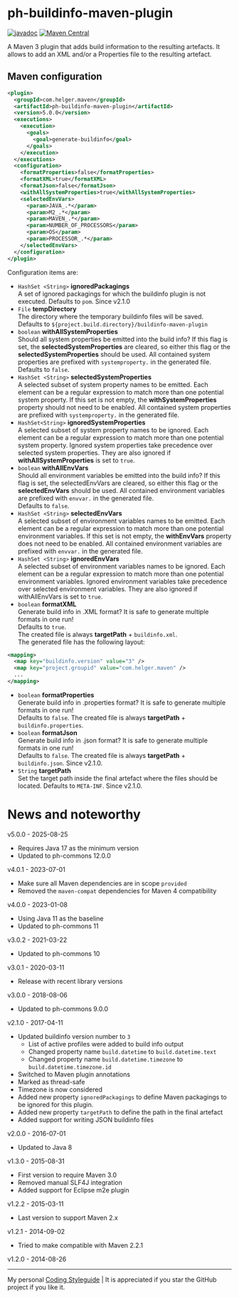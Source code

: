 # ph-buildinfo-maven-plugin

[![javadoc](https://javadoc.io/badge2/com.helger.maven/ph-buildinfo-maven-plugin/javadoc.svg)](https://javadoc.io/doc/com.helger.maven/ph-buildinfo-maven-plugin)
[![Maven Central](https://maven-badges.herokuapp.com/maven-central/com.helger.maven/ph-buildinfo-maven-plugin/badge.svg)](https://maven-badges.herokuapp.com/maven-central/com.helger.maven/ph-buildinfo-maven-plugin) 

A Maven 3 plugin that adds build information to the resulting artefacts.
It allows to add an XML and/or a Properties file to the resulting artefact.

## Maven configuration

```xml
<plugin>
  <groupId>com.helger.maven</groupId>
  <artifactId>ph-buildinfo-maven-plugin</artifactId>
  <version>5.0.0</version>
  <executions>
    <execution>
      <goals>
        <goal>generate-buildinfo</goal>
      </goals>
    </execution>
  </executions>
  <configuration>
    <formatProperties>false</formatProperties>
    <formatXML>true</formatXML>
    <formatJson>false</formatJson>
    <withAllSystemProperties>true</withAllSystemProperties>
    <selectedEnvVars>
      <param>JAVA_.*</param>
      <param>M2_.*</param>
      <param>MAVEN_.*</param>
      <param>NUMBER_OF_PROCESSORS</param>
      <param>OS</param>
      <param>PROCESSOR_.*</param>
    </selectedEnvVars>
  </configuration>
</plugin>
```

Configuration items are:

* `HashSet <String>` **ignoredPackagings**  
  A set of ignored packagings for which the buildinfo plugin is not executed.
  Defaults to `pom`.
  Since v2.1.0 
* `File` **tempDirectory**  
  The directory where the temporary buildinfo files will be saved.  
  Defaults to `${project.build.directory}/buildinfo-maven-plugin`
* `boolean` **withAllSystemProperties**  
  Should all system properties be emitted into the build info? 
  If this flag is set, the **selectedSystemProperties** are cleared, so either this flag or
  the **selectedSystemProperties** should be used. All contained system properties are prefixed with
  `systemproperty.` in the generated file.  
  Defaults to `false`.
* `HashSet <String>` **selectedSystemProperties**  
   A selected subset of system property names 
   to be emitted. Each element can be a regular expression to match more than one potential 
   system property. If this set is not empty, the **withSystemProperties** property should not 
   need to be enabled. All contained system properties are prefixed with `systemproperty.`
   in the generated file.
* `HashSet<String>` **ignoredSystemProperties**  
   A selected subset of system property names 
   to be ignored. Each element can be a regular expression to match more than one potential system
   property. Ignored system properties take precedence over selected system properties. 
   They are also ignored if **withAllSystemProperties** is set to `true`.
* `boolean` **withAllEnvVars**  
   Should all environment variables be emitted into the build info? If this flag is set, 
   the selectedEnvVars are cleared, so either this flag or the **selectedEnvVars** should be used.
   All contained environment variables are prefixed with `envvar.` in the generated file.  
   Defaults to `false`.
* `HashSet <String>` **selectedEnvVars**  
   A selected subset of environment variables names to be emitted. Each element can be 
   a regular expression to match more than one potential environment variables. 
   If this set is not empty, the **withEnvVars** property does not need to be enabled.
   All contained environment variables are prefixed with `envvar.` in the generated file.
* `HashSet <String>` **ignoredEnvVars**  
   A selected subset of environment variables names to be ignored. Each element can be a 
   regular expression to match more than one potential environment variables. Ignored 
   environment variables take precedence over selected environment variables.
   They are also ignored if withAllEnvVars is set to `true`.
* `boolean` **formatXML**  
   Generate build info in .XML format? It is safe to generate multiple formats in one run!  
   Defaults to `true`.  
   The created file is always **targetPath** + `buildinfo.xml`.  
   The generated file has the following layout:
```xml     
<mapping>
  <map key="buildinfo.version" value="3" />
  <map key="project.groupid" value="com.helger.maven" />
  ...
</mapping>
```

* `boolean` **formatProperties**  
  Generate build info in .properties format? It is safe to generate multiple formats in one run!  
  Defaults to `false`.
  The created file is always **targetPath** + `buildinfo.properties`.
* `boolean` **formatJson**  
  Generate build info in .json format? It is safe to generate multiple formats in one run!  
  Defaults to `false`.
  The created file is always **targetPath** + `buildinfo.json`.
  Since v2.1.0.
* `String` **targetPath**  
  Set the target path inside the final artefact where the files should be located.
  Defaults to `META-INF`.
  Since v2.1.0.

# News and noteworthy

v5.0.0 - 2025-08-25
* Requires Java 17 as the minimum version
* Updated to ph-commons 12.0.0

v4.0.1 - 2023-07-01
* Make sure all Maven dependencies are in scope `provided`
* Removed the `maven-compat` dependencies for Maven 4 compatibility

v4.0.0 - 2023-01-08
* Using Java 11 as the baseline
* Updated to ph-commons 11

v3.0.2 - 2021-03-22
* Updated to ph-commons 10

v3.0.1 - 2020-03-11
* Release with recent library versions

v3.0.0 - 2018-08-06
* Updated to ph-commons 9.0.0

v2.1.0 - 2017-04-11
* Updated buildinfo version number to `3`
    * List of active profiles were added to build info output
    * Changed property name `build.datetime` to `build.datetime.text`
    * Changed property name `build.datetime.timezone` to `build.datetime.timezone.id`
* Switched to Maven plugin annotations
* Marked as thread-safe
* Timezone is now considered
* Added new property `ignoredPackagings` to define Maven packagings to be ignored for this plugin.
* Added new property `targetPath` to define the path in the final artefact
* Added support for writing JSON buildinfo files

v2.0.0 - 2016-07-01
* Updated to Java 8

v1.3.0 - 2015-08-31
* First version to require Maven 3.0
* Removed manual SLF4J integration
* Added support for Eclipse m2e plugin

v1.2.2 - 2015-03-11
* Last version to support Maven 2.x

v1.2.1 - 2014-09-02
* Tried to make compatible with Maven 2.2.1

v1.2.0 - 2014-08-26

---

My personal [Coding Styleguide](https://github.com/phax/meta/blob/master/CodingStyleguide.md) |
It is appreciated if you star the GitHub project if you like it.